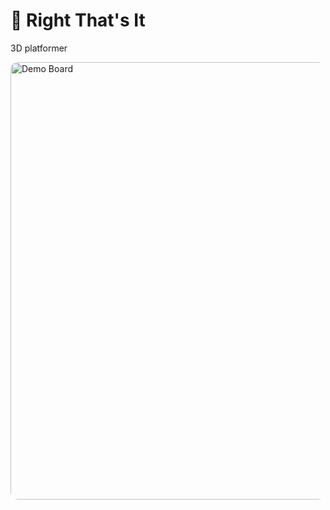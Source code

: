 # 🏢 Right That's It
3D platformer

<img src="Right%20That's%20It/Right%20That's%20It%20Board.png" alt="Demo Board" style="border-radius: 12px; width: 700px;">
